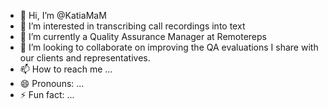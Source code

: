 - 👋 Hi, I’m @KatiaMaM
- 👀 I’m interested in transcribing call recordings into text
- 🌱 I’m currently a Quality Assurance Manager at Remotereps
- 💞️ I’m looking to collaborate on improving the QA evaluations I share with our clients and representatives.
- 📫 How to reach me ...
- 😄 Pronouns: ...
- ⚡ Fun fact: ...

<!---
KatiaMaM/KatiaMaM is a ✨ special ✨ repository because its `README.md` (this file) appears on your GitHub profile.
You can click the Preview link to take a look at your changes.
--->
